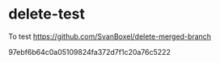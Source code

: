 # delete-test

To test https://github.com/SvanBoxel/delete-merged-branch


97ebf6b64c0a05109824fa372d7f1c20a76c5222
